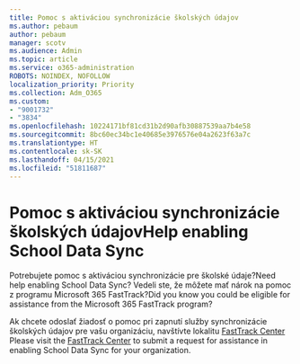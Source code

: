 ```yaml
---
title: Pomoc s aktiváciou synchronizácie školských údajov
ms.author: pebaum
author: pebaum
manager: scotv
ms.audience: Admin
ms.topic: article
ms.service: o365-administration
ROBOTS: NOINDEX, NOFOLLOW
localization_priority: Priority
ms.collection: Adm_O365
ms.custom:
- "9001732"
- "3834"
ms.openlocfilehash: 10224171bf81cd31b2d90afb30887539aa7b4e58
ms.sourcegitcommit: 8bc60ec34bc1e40685e3976576e04a2623f63a7c
ms.translationtype: HT
ms.contentlocale: sk-SK
ms.lasthandoff: 04/15/2021
ms.locfileid: "51811687"
---
```

# <a name="help-enabling-school-data-sync"></a><span data-ttu-id="b62b5-102">Pomoc s aktiváciou synchronizácie školských údajov</span><span class="sxs-lookup"><span data-stu-id="b62b5-102">Help enabling School Data Sync</span></span>

<span data-ttu-id="b62b5-103">Potrebujete pomoc s aktiváciou synchronizácie pre školské údaje?</span><span class="sxs-lookup"><span data-stu-id="b62b5-103">Need help enabling School Data Sync?</span></span> <span data-ttu-id="b62b5-104">Vedeli ste, že môžete mať nárok na pomoc z programu Microsoft 365 FastTrack?</span><span class="sxs-lookup"><span data-stu-id="b62b5-104">Did you know you could be eligible for assistance from the Microsoft 365 FastTrack program?</span></span>

<span data-ttu-id="b62b5-105">Ak chcete odoslať žiadosť o pomoc pri zapnutí služby synchronizácie školských údajov pre vašu organizáciu, navštívte lokalitu [FastTrack Center](https://www.microsoft.com/fasttrack) </span><span class="sxs-lookup"><span data-stu-id="b62b5-105">Please visit the [FastTrack Center](https://www.microsoft.com/fasttrack) to submit a request for assistance in enabling School Data Sync for your organization.</span></span>
